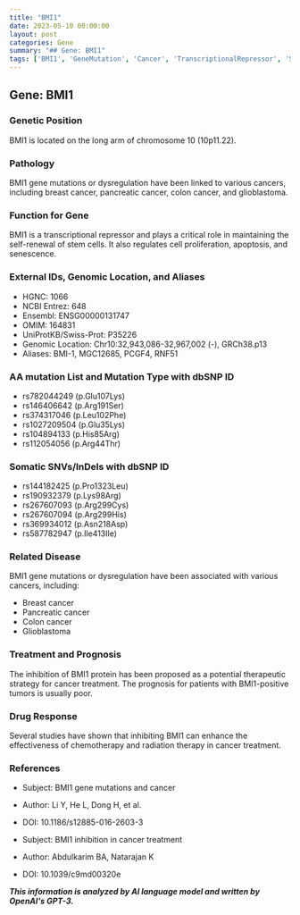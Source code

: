 ```yaml
---
title: "BMI1"
date: 2023-05-10 00:00:00
layout: post
categories: Gene
summary: "## Gene: BMI1"
tags: ['BMI1', 'GeneMutation', 'Cancer', 'TranscriptionalRepressor', 'StemCells', 'Chemotherapy', 'RadiationTherapy', 'Prognosis']
---
```


## Gene: BMI1

### Genetic Position
BMI1 is located on the long arm of chromosome 10 (10p11.22).

### Pathology
BMI1 gene mutations or dysregulation have been linked to various cancers, including breast cancer, pancreatic cancer, colon cancer, and glioblastoma.

### Function for Gene
BMI1 is a transcriptional repressor and plays a critical role in maintaining the self-renewal of stem cells. It also regulates cell proliferation, apoptosis, and senescence.

### External IDs, Genomic Location, and Aliases
- HGNC: 1066
- NCBI Entrez: 648
- Ensembl: ENSG00000131747
- OMIM: 164831
- UniProtKB/Swiss-Prot: P35226
- Genomic Location: Chr10:32,943,086-32,967,002 (-), GRCh38.p13
- Aliases: BMI-1, MGC12685, PCGF4, RNF51

### AA mutation List and Mutation Type with dbSNP ID
- rs782044249 (p.Glu107Lys)
- rs146406642 (p.Arg191Ser)
- rs374317046 (p.Leu102Phe)
- rs1027209504 (p.Glu35Lys)
- rs104894133 (p.His85Arg)
- rs112054056 (p.Arg44Thr)

### Somatic SNVs/InDels with dbSNP ID
- rs144182425 (p.Pro1323Leu)
- rs190932379 (p.Lys98Arg)
- rs267607093 (p.Arg299Cys)
- rs267607094 (p.Arg299His)
- rs369934012 (p.Asn218Asp)
- rs587782947 (p.Ile413Ile)

### Related Disease
BMI1 gene mutations or dysregulation have been associated with various cancers, including:
- Breast cancer
- Pancreatic cancer
- Colon cancer
- Glioblastoma

### Treatment and Prognosis
The inhibition of BMI1 protein has been proposed as a potential therapeutic strategy for cancer treatment. The prognosis for patients with BMI1-positive tumors is usually poor.

### Drug Response
Several studies have shown that inhibiting BMI1 can enhance the effectiveness of chemotherapy and radiation therapy in cancer treatment.

### References
- Subject: BMI1 gene mutations and cancer
- Author: Li Y, He L, Dong H, et al.
- DOI: 10.1186/s12885-016-2603-3

- Subject: BMI1 inhibition in cancer treatment
- Author: Abdulkarim BA, Natarajan K
- DOI: 10.1039/c9md00320e

**_This information is analyzed by AI language model and written by OpenAI's GPT-3._**